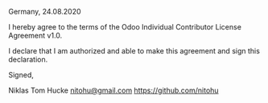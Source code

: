 Germany, 24.08.2020

I hereby agree to the terms of the Odoo Individual Contributor License
Agreement v1.0.

I declare that I am authorized and able to make this agreement and sign this
declaration.

Signed,

Niklas Tom Hucke nitohu@gmail.com https://github.com/nitohu

